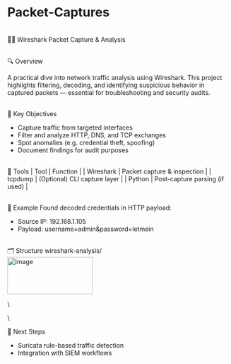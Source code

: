 # Packet-Captures

\
🕵️‍♂️ Wireshark Packet Capture & Analysis


\
🔍 Overview


A practical dive into network traffic analysis using Wireshark. This project highlights filtering, decoding, and identifying suspicious behavior in captured packets — essential for troubleshooting and security audits.

\
🎯 Key Objectives
- Capture traffic from targeted interfaces
- Filter and analyze HTTP, DNS, and TCP exchanges
- Spot anomalies (e.g. credential theft, spoofing)
- Document findings for audit purposes

\
🧰 Tools
| Tool | Function | 
| Wireshark | Packet capture & inspection | 
| tcpdump | (Optional) CLI capture layer | 
| Python | Post-capture parsing (if used) | 

\
📸 Example
Found decoded credentials in HTTP payload:
- Source IP: 192.168.1.105
- Payload: username=admin&password=letmein

\
🗂️ Structure
wireshark-analysis/
\
<img width="193" height="84" alt="image" src="https://github.com/user-attachments/assets/74247ad2-263d-4a33-af2f-02f0bcead9a0" />

\


\

🚀 Next Steps
- Suricata rule-based traffic detection
- Integration with SIEM workflows


